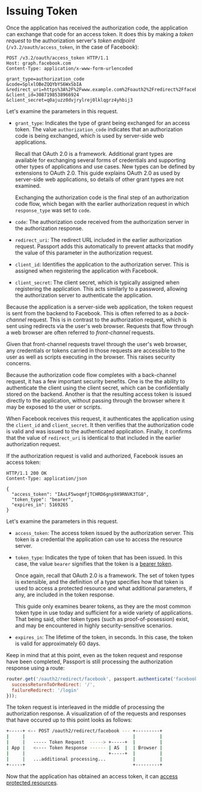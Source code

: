 # Issuing Token

Once the application has received the authorization code, the application can
exchange that code for an access token.  It does this by making a _token
request_ to the authorization server's _token endpoint_
(`/v3.2/oauth/access_token`, in the case of Facebook):

```http
POST /v3.2/oauth/access_token HTTP/1.1
Host: graph.facebook.com
Content-Type: application/x-www-form-urlencoded

grant_type=authorization_code
&code=SplxlOBeZQQYbYS6WxSbIA
&redirect_uri=https%3A%2F%2Fwww.example.com%2Foauth2%2Fredirect%2Ffacebook
&client_id=3087198538966924
&client_secret=q0ajuzz0dvjrylrej0lklqgrz4yhbij3
```

Let's examine the parameters in this request.

  * `grant_type`: Indicates the type of grant being exchanged for an access
      token.  The value `authorization_code` indicates that an authorization
      code is being exchanged, which is used by server-side web applications.
      
      Recall that OAuth 2.0 is a framework. Additional grant types are available
      for exchanging several forms of credentials and supporting other types of
      applications and use cases.  New types can be defined by extensions to
      OAuth 2.0.  This guide explains OAuth 2.0 as used by server-side web
      applications, so details of other grant types are not examined.
      
      Exchanging the authorization code is the final step of an authorization
      code flow, which began with the earlier authorization request in which
      `response_type` was set to `code`.
      
  * `code`: The authorization code received from the authorization server in the
      authorization response.
  
  * `redirect_uri`: The redirect URL included in the earlier authorization
      request.  Passport adds this automatically to prevent attacks that modify
      the value of this parameter in the authorization request.
      
  * `client_id`: Identifies the application to the authorization server.  This
      is assigned when registering the application with Facebook.
      
  * `client_secret`: The client secret, which is typically assigned when
      registering the application.  This acts similarly to a password, allowing
      the authorization server to authenticate the application.
      

Because the application is a server-side web application, the token request is
sent from the backend to Facebook.  This is often referred to as a
_back-channel_ request.  This is in contrast to the authorization request, which
is sent using redirects via the user's web browser.  Requests that flow through
a web browser are often referred to _front-channel_ requests.

Given that front-channel requests travel through the user's web browser, any
credentials or tokens carried in those requests are accessible to the user as
well as scripts executing in the browser.  This raises security concerns.

Because the authorization code flow completes with a back-channel request, it
has a few important security benefits.  One is the the ability to authenticate
the client using the client secret, which can be confidentially stored on the
backend.  Another is that the resulting access token is issued directly to the
application, without passing through the browser where it may be exposed to the
user or scripts.

When Facebook receives this request, it authenticates the application using the
`client_id` and `client_secret`.  It then verifies that the authorization code
is valid and was issued to the authenticated application.  Finally, it confirms
that the value of `redirect_uri` is identical to that included in the earlier
authorization request.

If the authorization request is valid and authorized, Facebook issues an access
token:

```
HTTP/1.1 200 OK
Content-Type: application/json
     
{
  "access_token": "IAxLF5woqmfjTCHRD6gnp9X9RNVK3TG0",
  "token_type": "bearer",
  "expires_in": 5169265
}
```

Let's examine the parameters in this request.

  * `access_token`: The access token issued by the authorization server.  This
      token is a credential the application can use to access the resource
      server.
  
  * `token_type`: Indicates the type of token that has been issued.  In this
      case, the value `bearer` signifies that the token is a [bearer
      token](/concepts/bearer-token/).
      
      Once again, recall that OAuth 2.0 is a framework.  The set of token types
      is extensible, and the definition of a type specifies how that token is
      used to access a protected resource and what additional parameters, if
      any, are included in the token response.
      
      This guide only examines bearer tokens, as they are the most common token
      type in use today and sufficient for a wide variety of applications.
      That being said, other token types (such as proof-of-posession) exist, and
      may be encountered in highly security-sensitive scenarios.
  
  * `expires_in`: The lifetime of the token, in seconds.  In this case, the
      token is valid for approximately 60 days.


Keep in mind that at this point, even as the token request and response have been
completed, Passport is still processing the authorization response using a route:

```js
router.get('/oauth2/redirect/facebook', passport.authenticate('facebook', {
  successReturnToOrRedirect: '/',
  failureRedirect: '/login'
}));
```

The token request is interleaved in the middle of processing the authorization
response.  A visualization of of the requests and responses that have occured
up to this point looks as follows:

```sh
+-----+ <-- POST /oauth2/redirect/facebook --- +---------+
|     |                                        |         |
|     |   ----- Token Request  -----> +-----+  |         |
| App |   <---- Token Response ------ | AS  |  | Browser |
|     |                               +-----+  |         |
|     |   ...additional processing...          |         |
+-----+                                        +---------+
```

Now that the application has obtained an access token, it can [access protected
resources](../userinfo/).
